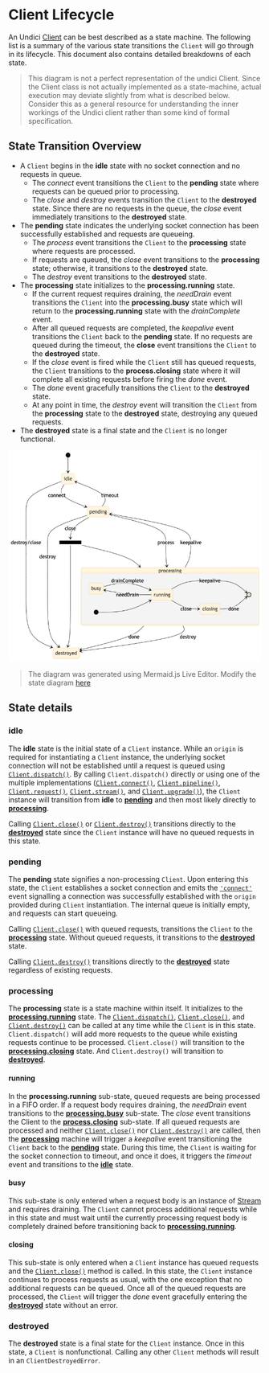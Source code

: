 # Client Lifecycle

An Undici [Client](Client.md) can be best described as a state machine. The following list is a summary of the various state transitions the `Client` will go through in its lifecycle. This document also contains detailed breakdowns of each state.

> This diagram is not a perfect representation of the undici Client. Since the Client class is not actually implemented as a state-machine, actual execution may deviate slightly from what is described below. Consider this as a general resource for understanding the inner workings of the Undici client rather than some kind of formal specification.

## State Transition Overview

* A `Client` begins in the **idle** state with no socket connection and no requests in queue.
  * The *connect* event transitions the `Client` to the **pending** state where requests can be queued prior to processing.
  * The *close* and *destroy* events transition the `Client` to the **destroyed** state. Since there are no requests in the queue, the *close* event immediately transitions to the **destroyed** state.
* The **pending** state indicates the underlying socket connection has been successfully established and requests are queueing.
  * The *process* event transitions the `Client` to the **processing** state where requests are processed.
  * If requests are queued, the *close* event transitions to the **processing** state; otherwise, it transitions to the **destroyed** state.
  * The *destroy* event transitions to the **destroyed** state.
* The **processing** state initializes to the **processing.running** state.
  * If the current request requires draining, the *needDrain* event transitions the `Client` into the **processing.busy** state which will return to the **processing.running** state with the *drainComplete* event.
  * After all queued requests are completed, the *keepalive* event transitions the `Client` back to the **pending** state. If no requests are queued during the timeout, the **close** event transitions the `Client` to the **destroyed** state.
  * If the *close* event is fired while the `Client` still has queued requests, the `Client` transitions to the **process.closing** state where it will complete all existing requests before firing the *done* event.
  * The *done* event gracefully transitions the `Client` to the **destroyed** state.
  * At any point in time, the *destroy* event will transition the `Client` from the **processing** state to the **destroyed** state, destroying any queued requests.
* The **destroyed** state is a final state and the `Client` is no longer functional.

![A state diagram representing an Undici Client instance](assets/lifecycle-diagram.png)

> The diagram was generated using Mermaid.js Live Editor. Modify the state diagram [here](https://mermaid-js.github.io/mermaid-live-editor/#/edit/eyJjb2RlIjoic3RhdGVEaWFncmFtLXYyXG4gICAgWypdIC0tPiBpZGxlXG4gICAgaWRsZSAtLT4gcGVuZGluZyA6IGNvbm5lY3RcbiAgICBpZGxlIC0tPiBkZXN0cm95ZWQgOiBkZXN0cm95L2Nsb3NlXG4gICAgXG4gICAgcGVuZGluZyAtLT4gaWRsZSA6IHRpbWVvdXRcbiAgICBwZW5kaW5nIC0tPiBkZXN0cm95ZWQgOiBkZXN0cm95XG5cbiAgICBzdGF0ZSBjbG9zZV9mb3JrIDw8Zm9yaz4-XG4gICAgcGVuZGluZyAtLT4gY2xvc2VfZm9yayA6IGNsb3NlXG4gICAgY2xvc2VfZm9yayAtLT4gcHJvY2Vzc2luZ1xuICAgIGNsb3NlX2ZvcmsgLS0-IGRlc3Ryb3llZFxuXG4gICAgcGVuZGluZyAtLT4gcHJvY2Vzc2luZyA6IHByb2Nlc3NcblxuICAgIHByb2Nlc3NpbmcgLS0-IHBlbmRpbmcgOiBrZWVwYWxpdmVcbiAgICBwcm9jZXNzaW5nIC0tPiBkZXN0cm95ZWQgOiBkb25lXG4gICAgcHJvY2Vzc2luZyAtLT4gZGVzdHJveWVkIDogZGVzdHJveVxuXG4gICAgc3RhdGUgcHJvY2Vzc2luZyB7XG4gICAgICAgIHJ1bm5pbmcgLS0-IGJ1c3kgOiBuZWVkRHJhaW5cbiAgICAgICAgYnVzeSAtLT4gcnVubmluZyA6IGRyYWluQ29tcGxldGVcbiAgICAgICAgcnVubmluZyAtLT4gWypdIDoga2VlcGFsaXZlXG4gICAgICAgIHJ1bm5pbmcgLS0-IGNsb3NpbmcgOiBjbG9zZVxuICAgICAgICBjbG9zaW5nIC0tPiBbKl0gOiBkb25lXG4gICAgICAgIFsqXSAtLT4gcnVubmluZ1xuICAgIH1cbiAgICAiLCJtZXJtYWlkIjp7InRoZW1lIjoiYmFzZSJ9LCJ1cGRhdGVFZGl0b3IiOmZhbHNlfQ)

## State details

### idle

The **idle** state is the initial state of a `Client` instance. While an `origin` is required for instantiating a `Client` instance, the underlying socket connection will not be established until a request is queued using [`Client.dispatch()`](#clientdispatchoptions-handlers). By calling `Client.dispatch()` directly or using one of the multiple implementations ([`Client.connect()`](#clientconnectoptions--callback), [`Client.pipeline()`](#clientpipelineoptions-handler), [`Client.request()`](#clientrequestoptions--callback), [`Client.stream()`](#clientstreamoptions-factory--callback), and [`Client.upgrade()`](#clientupgradeoptions-callback)), the `Client` instance will transition from **idle** to [**pending**](#pending) and then most likely directly to [**processing**](#processing).

Calling [`Client.close()`](#clientclose-callback-) or [`Client.destroy()`](#clientdestroyerror) transitions directly to the [**destroyed**](#destroyed) state since the `Client` instance will have no queued requests in this state.

### pending

The **pending** state signifies a non-processing `Client`. Upon entering this state, the `Client` establishes a socket connection and emits the [`'connect'`](Client.md#event-connect) event signalling a connection was successfully established with the `origin` provided during `Client` instantiation. The internal queue is initially empty, and requests can start queueing.

Calling [`Client.close()`](#clientclose-callback-) with queued requests, transitions the `Client` to the [**processing**](#processing) state. Without queued requests, it transitions to the [**destroyed**](#destroyed) state.

Calling [`Client.destroy()`](#clientdestroyerror) transitions directly to the [**destroyed**](#destroyed) state regardless of existing requests.

### processing

The **processing** state is a state machine within itself. It initializes to the [**processing.running**](#running) state. The [`Client.dispatch()`](#clientdispatchoptions-handlers), [`Client.close()`](#clientclose-callback-), and [`Client.destroy()`](#clientdestroyerror) can be called at any time while the `Client` is in this state. `Client.dispatch()` will add more requests to the queue while existing requests continue to be processed. `Client.close()` will transition to the [**processing.closing**](#closing) state. And `Client.destroy()` will transition to [**destroyed**](#destroyed).

#### running

In the **processing.running** sub-state, queued requests are being processed in a FIFO order. If a request body requires draining, the *needDrain* event transitions to the [**processing.busy**](#busy) sub-state. The *close* event transitions the Client to the [**process.closing**](#closing) sub-state. If all queued requests are processed and neither [`Client.close()`](#clientclose-callback-) nor [`Client.destroy()`](#clientdestroyerror) are called, then the [**processing**](#processing) machine will trigger a *keepalive* event transitioning the `Client` back to the [**pending**](#pending) state. During this time, the `Client` is waiting for the socket connection to timeout, and once it does, it triggers the *timeout* event and transitions to the [**idle**](#idle) state.

#### busy

This sub-state is only entered when a request body is an instance of [Stream]() and requires draining. The `Client` cannot process additional requests while in this state and must wait until the currently processing request body is completely drained before transitioning back to [**processing.running**](#running).

#### closing

This sub-state is only entered when a `Client` instance has queued requests and the [`Client.close()`](#clientclose-callback-) method is called. In this state, the `Client` instance continues to process requests as usual, with the one exception that no additional requests can be queued. Once all of the queued requests are processed, the `Client` will trigger the *done* event gracefully entering the [**destroyed**](#destroyed) state without an error.

### destroyed

The **destroyed** state is a final state for the `Client` instance. Once in this state, a `Client` is nonfunctional. Calling any other `Client` methods will result in an `ClientDestroyedError`.